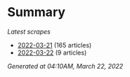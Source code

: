 # Summary
*Latest scrapes*
* [2022-03-21](https://github.com/nuuuwan/news_lk/blob/data/news_lk.2022-03-21.json) (165 articles)
* [2022-03-22](https://github.com/nuuuwan/news_lk/blob/data/news_lk.2022-03-22.json) (9 articles)

*Generated at 04:10AM, March 22, 2022*